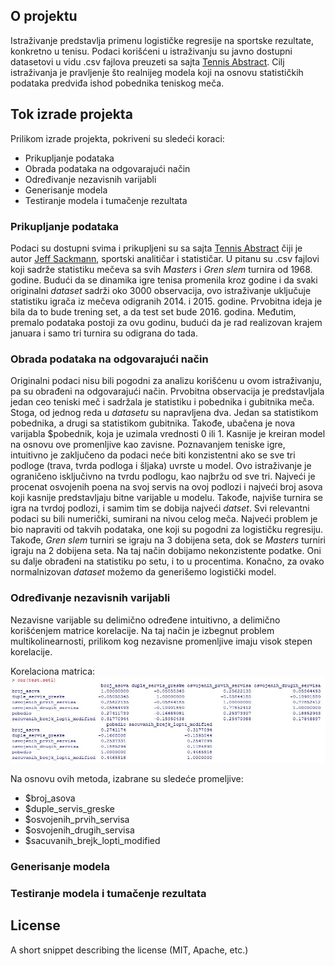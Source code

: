 ## O projektu

Istraživanje predstavlja primenu logističke regresije na sportske rezultate, konkretno u tenisu. Podaci korišćeni u istraživanju su javno dostupni datasetovi u vidu .csv fajlova preuzeti sa sajta [Tennis Abstract](http://www.tennisabstract.com/ "Tennis Abstract").
Cilj istraživanja je pravljenje što realnijeg modela koji na osnovu statističkih podataka predviđa ishod pobednika teniskog meča. 

## Tok izrade projekta

Prilikom izrade projekta, pokriveni su sledeći koraci:

- Prikupljanje podataka
- Obrada podataka na odgovarajući način
- Određivanje nezavisnih varijabli
- Generisanje modela
- Testiranje modela i tumačenje rezultata

### Prikupljanje podataka

Podaci su dostupni svima i prikupljeni su sa sajta [Tennis Abstract](http://www.tennisabstract.com/ "Tennis Abstract") čiji je autor [Jeff Sackmann](http://www.jeffsackmann.com/), sportski analitičar i statističar. U pitanu su .csv fajlovi koji sadrže statistiku mečeva sa svih _Masters_ i _Gren slem_ turnira od 1968. godine. Budući da se dinamika igre tenisa promenila kroz godine i da svaki originalni _dataset_ sadrži oko 3000 observacija, ovo istraživanje uključuje statistiku igrača iz mečeva odigranih 2014. i 2015. godine. Prvobitna ideja je bila da to bude trening set, a da test set bude 2016. godina. Međutim, premalo podataka postoji za ovu godinu, budući da je rad realizovan krajem januara i samo tri turnira su odigrana do tada.

### Obrada podataka na odgovarajući način

Originalni podaci nisu bili pogodni za analizu korišćenu u ovom istraživanju, pa su obrađeni na odgovarajući način. Prvobitna observacija je predstavljala jedan ceo teniski meč i sadržala je statistiku i pobednika i gubitnika meča. Stoga, od jednog reda u _datasetu_ su napravljena dva. Jedan sa statistikom pobednika, a drugi sa statistikom gubitnika. Takođe, ubačena je nova varijabla $pobednik, koja je uzimala vrednosti 0 ili 1. Kasnije je kreiran model na osnovu ove promenljive kao zavisne.
  Poznavanjem teniske igre, intuitivno je zaključeno da podaci neće biti konzistentni ako se sve tri podloge (trava, tvrda podloga i šljaka) uvrste u model. Ovo istraživanje je ograničeno isključivno na tvrdu podlogu, kao najbržu od sve tri. Najveći je procenat osvojenih poena na svoj servis na ovoj podlozi i najveći broj asova koji kasnije predstavljaju bitne varijable u modelu. Takođe, najviše turnira se igra na tvrdoj podlozi, i samim tim se dobija najveći _datset_. Svi relevantni podaci su bili numerički, sumirani na nivou celog meča. Najveći problem je bio napraviti od takvih podataka, one koji su pogodni za logističku regresiju. Takođe, _Gren slem_ turniri se igraju na 3 dobijena seta, dok se _Masters_ turniri igraju na 2 dobijena seta. Na taj način dobijamo nekonzistente podatke. Oni su dalje obrađeni na statistiku po setu, i to u procentima. Konačno, za ovako normalnizovan _dataset_ možemo da generišemo logistički model.  

### Određivanje nezavisnih varijabli

Nezavisne varijable su delimično određene intuitivno, a delimično korišćenjem matrice korelacije. Na taj način je izbegnut problem multikolinearnosti, prilikom kog nezavisne promenljive imaju visok stepen korelacije. 

Korelaciona matrica: 
![alt text](https://github.com/RastkoAnicic/tennis-inteligent-systems/blob/master/Pictures/korelaciona_samo_iz_modela.JPG "Korelaciona matrica")

Na osnovu ovih metoda, izabrane su sledeće promeljive:
- $broj\_asova
- $duple\_servis\_greske 
- $osvojenih\_prvih\_servisa 
- $osvojenih\_drugih\_servisa
- $sacuvanih_brejk_lopti_modified




### Generisanje modela



### Testiranje modela i tumačenje rezultata



## License

A short snippet describing the license (MIT, Apache, etc.)
